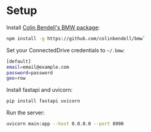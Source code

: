 # Setup

Install [Colin Bendell's BMW package](https://github.com/colinbendell/bmw):

```bash
npm install -g https://github.com/colinbendell/bmw`
```

Set your ConnectedDrive credentials to `~/.bmw`:
```bash
[default]
email=email@example.com
password=password
geo=row
```

Install fastapi and uvicorn:

```bash
pip install fastapi uvicorn
```

Run the server:

```bash
uvicorn main:app --host 0.0.0.0 --port 8990
```

